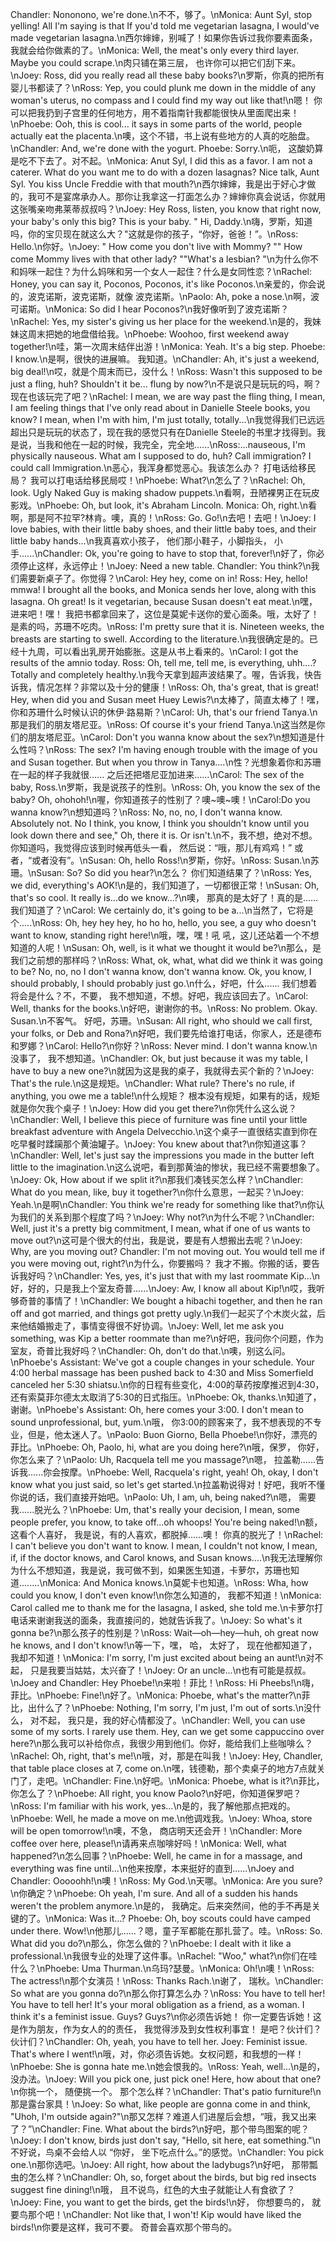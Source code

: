 Chandler: Nononono, we're done.\n不不，够了。\nMonica: Aunt Syl, stop yelling! All I'm saying is that If you'd told me vegetarian lasagna, I would've made vegetarian lasagna.\n西尔婶婶，别喊了！如果你告诉过我你要素面条，我就会给你做素的了。\nMonica: Well, the meat's only every third layer. Maybe you could scrape.\n肉只铺在第三层， 也许你可以把它们刮下来。\nJoey: Ross, did you really read all these baby books?\n罗斯，你真的把所有婴儿书都读了？\nRoss: Yep, you could plunk me down in the middle of any woman's uterus, no compass and I could find my way out like that!\n嗯！ 你可以把我扔到子宫里的任何地方，用不着指南针我都能很快从里面爬出来！\nPhoebe: Ooh, this is cool... it says in some parts of the world, people actually eat the placenta.\n噢，这个不错，书上说有些地方的人真的吃胎盘。\nChandler: And, we're done with the yogurt. Phoebe: Sorry.\n呃， 这酸奶算是吃不下去了。对不起。\nMonica: Anut Syl, I did this as a favor. I am not a caterer. What do you want me to do with a dozen lasagnas? Nice talk, Aunt Syl. You kiss Uncle Freddie with that mouth?\n西尔婶婶，我是出于好心才做的，我可不是宴席承办人。那你让我拿这一打面怎么办？婶婶你真会说话，你就用这张嘴亲吻弗莱蒂叔叔吗？\nJoey: Hey Ross, listen, you know that right now, your baby's only this big? This is your baby. " Hi, Daddy.\n嗨，罗斯，知道吗，你的宝贝现在就这么大？"这就是你的孩子，“你好，爸爸！”。\nRoss: Hello.\n你好。\nJoey: " How come you don't live with Mommy? "" How come Mommy lives with that other lady? ""What's a lesbian? "\n为什么你不和妈咪一起住？为什么妈咪和另一个女人一起住？什么是女同性恋？\nRachel: Honey, you can say it, Poconos, Poconos, it's like Poconos.\n亲爱的，你会说的，波克诺斯，波克诺斯，就像 波克诺斯。\nPaolo: Ah, poke a nose.\n啊，波可诺斯。\nMonica: So did I hear Poconos?\n我好像听到了波克诺斯？\nRachel: Yes, my sister's giving us her place for the weekend.\n是的，我妹妹这周末把她的地盘借给我。\nPhoebe: Woohoo, first weekend away together!\n哇，第一次周末结伴出游！\nMonica: Yeah. It's a big step. Phoebe: I know.\n是啊，很快的进展嘛。 我知道。\nChandler: Ah, it's just a weekend, big deal!\n哎，就是个周末而已，没什么！\nRoss: Wasn't this supposed to be just a fling, huh? Shouldn't it be... flung by now?\n不是说只是玩玩的吗，啊？ 现在也该玩完了吧？\nRachel: I mean, we are way past the fling thing, I mean, I am feeling things that I've only read about in Danielle Steele books, you know? I mean, when I'm with him, I'm just totally, totally...\n我觉得我们已远远超出只是玩玩的状态了，现在我的感觉只有在Danielle Steele的书里才找得到。我是说，当我和他在一起的时候，我完全，完全地......\nRoss:...nauseous, I'm physically nauseous. What am I supposed to do, huh? Call immigration? I could call lmmigration.\n恶心，我浑身都觉恶心。我该怎么办？ 打电话给移民局？ 我可以打电话给移民局哎！\nPhoebe: What?\n怎么了？\nRachel: Oh, look. Ugly Naked Guy is making shadow puppets.\n看啊，丑陋裸男正在玩皮影戏。\nPhoebe: Oh, but look, it's Abraham Lincoln. Monica: Oh, right.\n看啊，那是阿不拉罕?林肯。噢，真的！\nRoss: Go. Go!\n去吧！去吧！\nJoey: I love babies, with their little baby shoes, and their little baby toes, and their little baby hands...\n我真喜欢小孩子， 他们那小鞋子，小脚指头， 小手......\nChandler: Ok, you're going to have to stop that, forever!\n好了，你必须停止这样，永远停止！\nJoey: Need a new table. Chandler: You think?\n我们需要新桌子了。你觉得？\nCarol: Hey hey, come on in! Ross: Hey, hello! mmwa! I brought all the books, and Monica sends her love, along with this lasagna. Oh great! Is it vegetarian, because Susan doesn't eat meat.\n嘿， 进来吧！嘿！ 我把书都拿回来了，这位是莫妮卡送你的爱心面条。哦，太好了！ 是素的吗，苏珊不吃肉。\nRoss: I'm pretty sure that it is. Nineteen weeks, the breasts are starting to swell. According to the literature.\n我很确定是的。已经十九周，可以看出乳房开始膨胀。这是从书上看来的。\nCarol: I got the results of the amnio today. Ross: Oh, tell me, tell me, is everything, uhh....? Totally and completely healthy.\n我今天拿到超声波结果了。喔，告诉我，快告诉我，情况怎样？非常以及十分的健康！\nRoss: Oh, tha's great, that is great! Hey, when did you and Susan meet Huey Lewis?\n太棒了，简直太棒了！嘿，你和苏珊什么时候认识的休伊·路易斯？\nCarol: Uh, that's our friend Tanya.\n那是我们的朋友塔尼亚。\nRoss: Of course it's your friend Tanya.\n这当然是你们的朋友塔尼亚。\nCarol: Don't you wanna know about the sex?\n想知道是什么性吗？\nRoss: The sex? I'm having enough trouble with the image of you and Susan together. But when you throw in Tanya....\n性？光想象着你和苏珊在一起的样子我就很...... 之后还把塔尼亚加进来......\nCarol: The sex of the baby, Ross.\n罗斯，我是说孩子的性别。\nRoss: Oh, you know the sex of the baby? Oh, ohohoh!\n喔，你知道孩子的性别了？噢~噢~噢！\nCarol:Do you wanna know?\n想知道吗？\nRoss: No, no, no, I don't wanna know. Absolutely not. No I think, you know, I think you shouldn't know until you look down there and see," Oh, there it is. Or isn't.\n不，我不想，绝对不想。你知道吗，我觉得应该到时候再低头一看， 然后说：“哦，那儿有鸡鸡！” 或者，“或者没有”。\nSusan: Oh, hello Ross!\n罗斯，你好。\nRoss: Susan.\n苏珊。\nSusan: So? So did you hear?\n怎么？ 你们知道结果了？\nRoss: Yes, we did, everything's AOK!\n是的，我们知道了，一切都很正常！\nSusan: Oh, that's so cool. It really is...do we know...?\n噢， 那真的是太好了！真的是...... 我们知道了？\nCarol: We certainly do, it's going to be a...\n当然了，它将是个.....\nRoss: Oh, hey hey hey, ho ho ho, hello, you see, a guy who doesn't want to know, standing right here!\n哦，嘿，嘿！吼 吼，这儿还站着一个不想知道的人呢！\nSusan: Oh, well, is it what we thought it would be?\n那么，是我们之前想的那样吗？\nRoss: What, ok, what, what did we think it was going to be? No, no, no I don't wanna know, don't wanna know. Ok, you know, I should probably, I should probably just go.\n什么，好吧，什么...... 我们想着将会是什么？不，不要， 我不想知道，不想。好吧，我应该回去了。\nCarol: Well, thanks for the books.\n好吧，谢谢你的书。\nRoss: No problem. Okay. Susan.\n不客气。 好吧，苏珊。\nSusan: All right, who should we call first, your folks, or Deb and Rona?\n好吧，我们要先给谁打电话，你家人，还是德布和罗娜？\nCarol: Hello?\n你好？\nRoss: Never mind. I don't wanna know.\n没事了， 我不想知道。\nChandler: Ok, but just because it was my table, I have to buy a new one?\n就因为这是我的桌子，我就得去买个新的？\nJoey: That's the rule.\n这是规矩。\nChandler: What rule? There's no rule, if anything, you owe me a table!\n什么规矩？ 根本没有规矩，如果有的话，规矩就是你欠我个桌子！\nJoey: How did you get there?\n你凭什么这么说？\nChandler: Well, I believe this piece of furniture was fine until your little breakfast adventure with Angela Delvecchio.\n这个桌子一直很结实直到你在吃早餐时蹂躏那个黄油罐子。\nJoey: You knew about that?\n你知道这事？\nChandler: Well, let's just say the impressions you made in the butter left little to the imagination.\n这么说吧，看到那黄油的惨状，我已经不需要想象了。\nJoey: Ok, How about if we split it?\n那我们凑钱买怎么样？\nChandler: What do you mean, like, buy it together?\n你什么意思，一起买？\nJoey: Yeah.\n是啊\nChandler: You think we're ready for something like that?\n你认为我们的关系到那个程度了吗？\nJoey: Why not?\n为什么不呢？\nChandler: Well, just it's a pretty big commitment, I mean, what if one of us wants to move out?\n这可是个很大的付出，我是说，要是有人想搬出去呢？\nJoey: Why, are you moving out? Chandler: I'm not moving out. You would tell me if you were moving out, right?\n为什么，你要搬吗？ 我才不搬。你搬的话，要告诉我好吗？\nChandler: Yes, yes, it's just that with my last roommate Kip...\n好，好的，只是我上个室友奇普......\nJoey: Aw, I know all about Kip!\n哎，我听够奇普的事情了！\nChandler: We bought a hibachi together, and then he ran off and got married, and things got pretty ugly.\n我们一起买了个木炭火盆，后来他结婚搬走了，事情变得很不好协调。\nJoey: Well, let me ask you something, was Kip a better roommate than me?\n好吧，我问你个问题，作为室友，奇普比我好吗？\nChandler: Oh, don't do that.\n噢，别这么问。\nPhoebe's Assistant: We've got a couple changes in your schedule. Your 4:00 herbal massage has been pushed back to 4:30 and Miss Somerfield canceled her 5:30 shiatsu.\n你的日程有些变化，4:00的草药按摩推迟到4:30，还有索莫菲尔德太太取消了5:30的日式指压。\nPhoebe: Ok, thanks.\n知道了，谢谢。\nPhoebe's Assistant: Oh, here comes your 3:00. I don't mean to sound unprofessional, but, yum.\n哦， 你3:00的顾客来了，我不想表现的不专业，但是，他太迷人了。\nPaolo: Buon Giorno, Bella Phoebe!\n你好，漂亮的菲比。\nPhoebe: Oh, Paolo, hi, what are you doing here?\n哦，保罗， 你好， 你怎么来了？\nPaolo: Uh, Racquela tell me you massage?\n嗯， 拉盖勒......告诉我......你会按摩。\nPhoebe: Well, Racquela's right, yeah! Oh, okay, I don't know what you just said, so let's get started.\n拉盖勒说得对！好吧，我听不懂你说的话，我们直接开始吧。\nPaolo: Uh, I am, uh, being naked?\n嗯， 需要我......脱光么？\nPhoebe: Um, that's really your decision, I mean, some people prefer, you know, to take off...oh whoops! You're being naked!\n额，这看个人喜好， 我是说，有的人喜欢，都脱掉......噢！ 你真的脱光了！\nRachel: I can't believe you don't want to know. I mean, I couldn't not know, I mean, if, if the doctor knows, and Carol knows, and Susan knows....\n我无法理解你为什么不想知道，我是说，我可做不到，如果医生知道，卡萝尔，苏珊也知道........\nMonica: And Monica knows.\n莫妮卡也知道。\nRoss: Wha, how could you know, I don't even know!\n你怎么知道的， 我都不知道！\nMonica: Carol called me to thank me for the lasagna, I asked, she told me.\n卡萝尔打电话来谢谢我送的面条，我直接问的，她就告诉我了。\nJoey: So what's it gonna be?\n那么孩子的性别是？\nRoss: Wait—oh—hey—huh, oh great now he knows, and I don't know!\n等一下，嘿， 哈， 太好了， 现在他都知道了，我却不知道！\nMonica: I'm sorry, I'm just excited about being an aunt!\n对不起， 只是我要当姑姑，太兴奋了！\nJoey: Or an uncle...\n也有可能是叔叔。\nJoey and Chandler: Hey Phoebe!\n来啦！菲比！\nRoss: Hi Pheebs!\n嗨，菲比。\nPhoebe: Fine!\n好了。\nMonica: Phoebe, what's the matter?\n菲比，出什么了？\nPhoebe: Nothing, I'm sorry, I'm just, I'm out of sorts.\n没什么， 对不起， 我只是，我的好心情都没了。\nChandler: Well, you can use some of my sorts. I rarely use them. Hey, can we get some cappuccino over here?\n那么我可以补给你点，我很少用到他们。你好，能给我们上些咖啡么？\nRachel: Oh, right, that's me!\n哦，对，那是在叫我！\nJoey: Hey, Chandler, that table place closes at 7, come on.\n嘿，钱德勒，那个卖桌子的地方7点就关门了，走吧。\nChandler: Fine.\n好吧。\nMonica: Phoebe, what is it?\n菲比，你怎么了？\nPhoebe: All right, you know Paolo?\n好吧，你知道保罗吧？\nRoss: I'm familiar with his work, yes...\n是的，我了解他那点把戏的。\nPhoebe: Well, he made a move on me.\n他调戏我。\nJoey: Whoa, store will be open tomorrow!\n噢，不急， 商店明天还会开！\nChandler: More coffee over here, please!\n请再来点咖啡好吗！\nMonica: Well, what happened?\n怎么回事？\nPhoebe: Well, he came in for a massage, and everything was fine until...\n他来按摩，本来挺好的直到......\nJoey and Chandler: Ooooohh!\n噢！\nRoss: My God.\n天哪。\nMonica: Are you sure?\n你确定？\nPhoebe: Oh yeah, I'm sure. And all of a sudden his hands weren't the problem anymore.\n是的， 我确定。后来突然间，他的手不再是关键的了。\nMonica: Was it...? Phoebe: Oh, boy scouts could have camped under there. Wow!\n他那儿......？嗯，童子军都能在那扎营了。哇。\nRoss: So. What did you do?\n那么，你怎么做的？\nPhoebe: I dealt with it like a professional.\n我很专业的处理了这件事。\nRachel: "Woo," what?\n你们在哇什么？\nPhoebe: Uma Thurman.\n乌玛?瑟曼。\nMonica: Oh!\n噢！\nRoss: The actress!\n那个女演员！\nRoss: Thanks Rach.\n谢了， 瑞秋。\nChandler: So what are you gonna do?\n那么你打算怎么办？\nRoss: You have to tell her! You have to tell her! It's your moral obligation as a friend, as a woman. I think it's a feminist issue. Guys? Guys?\n你必须告诉她！ 你一定要告诉她！这是作为朋友，作为女人的的责任， 我觉得涉及到女性权利事宜！ 是吧？伙计们？伙计们？\nChandler: Oh, yeah, you have to tell her. Joey: Feminist issue. That's where I went!\n哦，对，你必须告诉她。女权问题，和我想的一样！\nPhoebe: She is gonna hate me.\n她会恨我的。\nRoss: Yeah, well...\n是的，没办法。\nJoey: Will you pick one, just pick one! Here, how about that one?\n你挑一个， 随便挑一个。 那个怎么样？\nChandler: That's patio furniture!\n那是露台家具！\nJoey: So what, like people are gonna come in and think, "Uhoh, I'm outside again?"\n那又怎样？难道人们进屋后会想，“哦，我又出来了？”\nChandler: Fine. What about the birds?\n好吧，那个带鸟图案的呢？\nJoey: I don't know, birds just don't say, "Hello, sit here, eat something."\n不好说，鸟桌不会给人以 “你好， 坐下吃点什么。”的感觉。\nChandler: You pick one.\n那你选吧。\nJoey: All right, how about the ladybugs?\n好吧， 那带瓢虫的怎么样？\nChandler: Oh, so, forget about the birds, but big red insects suggest fine dining!\n哦， 且不说鸟，红色的大虫子就能让人有食欲了？\nJoey: Fine, you want to get the birds, get the birds!\n好， 你想要鸟的， 就要鸟那个吧！\nChandler: Not like that, I won't! Kip would have liked the birds!\n你要是这样，我可不要。 奇普会喜欢那个带鸟的。
        